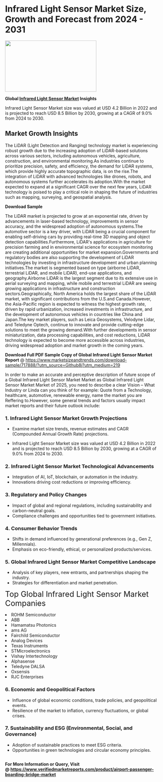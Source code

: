 <H1>Infrared Light Sensor Market Size, Growth and Forecast from 2024 - 2031</H1><img class="aligncenter size-medium wp-image-584254" src="https://thirdeyenews.in/wp-content/uploads/2024/09/Global-Market-Research-300x168.jpeg" alt="" width="300" height="168" /><p><strong>Global&nbsp;<a href="https://www.marketsizeandtrends.com/download-sample/717888/?utm_source=Github8j?utm_medium=219">Infrared Light Sensor Market</a> Insights</strong></p><p>Infrared Light Sensor Market size was valued at USD 4.2 Billion in 2022 and is projected to reach USD 8.5 Billion by 2030, growing at a CAGR of 9.0% from 2024 to 2030.</p><p><h2>Market Growth Insights</h2> <p>The LiDAR (Light Detection and Ranging) technology market is experiencing robust growth due to the increasing adoption of LiDAR-based solutions across various sectors, including autonomous vehicles, agriculture, construction, and environmental monitoring.As industries continue to prioritize precision, safety, and efficiency, the demand for LiDAR systems, which provide highly accurate topographic data, is on the rise.The integration of LiDAR with advanced technologies like drones, robots, and autonomous systems further accelerates its adoption.With the market expected to expand at a significant CAGR over the next few years, LiDAR technology is poised to play a critical role in shaping the future of industries such as mapping, surveying, and geospatial analysis.</p> <p><strong>Download Sample</strong></p> <p>The LiDAR market is projected to grow at an exponential rate, driven by advancements in laser-based technology, improvements in sensor accuracy, and the widespread adoption of autonomous systems.The automotive sector is a key driver, with LiDAR being a crucial component for enabling self-driving cars by providing real-time 3D mapping and object detection capabilities.Furthermore, LiDAR's applications in agriculture for precision farming and in environmental science for ecosystem monitoring are creating additional opportunities for market expansion.Governments and regulatory bodies are also supporting the development of LiDAR technologies by investing in infrastructure development and urban planning initiatives.The market is segmented based on type (airborne LiDAR, terrestrial LiDAR, and mobile LiDAR), end-use applications, and geography.Airborne LiDAR is the largest segment due to its extensive use in aerial surveying and mapping, while mobile and terrestrial LiDAR are seeing growing applications in infrastructure and construction sectors.Geographically, North America holds the largest share of the LiDAR market, with significant contributions from the U.S.and Canada.However, the Asia-Pacific region is expected to witness the highest growth rate, driven by rapid urbanization, increased investments in infrastructure, and the development of autonomous vehicles in countries like China and Japan.The key market players, such as Leica Geosystems, Velodyne Lidar, and Teledyne Optech, continue to innovate and provide cutting-edge solutions to meet the growing demand.With further developments in sensor miniaturization, data processing capabilities, and cost reductions, LiDAR technology is expected to become more accessible across industries, driving widespread adoption and market growth in the coming years.</p> <p><span class=""><strong>Download Full PDF Sample Copy of Global Infrared Light Sensor Market Report</strong> @ <a href="https://www.marketsizeandtrends.com/download-sample/717888/?utm_source=Github8j?utm_medium=219" target="_blank">https://www.marketsizeandtrends.com/download-sample/717888/?utm_source=Github8j?utm_medium=219</a></span></p><p>In order to make an accurate and perceptive description of future scope of a Global&nbsp;Infrared Light Sensor Market Market as Global&nbsp;Infrared Light Sensor Market Market of 2025, you need to describe a clear Vision &ndash; What Industry or Linda can you think of for example: Quote from a Technology, healthcare, automotive, renewable energy, name the market you are Reffering to.However, some general trends and factors usually impact market reports and their future outlook include:</p><h3>1.&nbsp;<strong>Infrared Light Sensor Market Growth Projections</strong></h3><ul><li>Examine market size trends, revenue estimates and CAGR (Compounded Annual Growth Rate) projections.</li><li><p>Infrared Light Sensor Market size was valued at USD 4.2 Billion in 2022 and is projected to reach USD 8.5 Billion by 2030, growing at a CAGR of 9.0% from 2024 to 2030.</p></li></ul><h3>2.&nbsp;<strong>Infrared Light Sensor Market Technological Advancements</strong></h3><ul><li>Integration of AI, IoT, blockchain, or automation in the industry.</li><li>Innovations driving cost reductions or improving efficiency.</li></ul><h3>3.&nbsp;<strong>Regulatory and Policy Changes</strong></h3><ul><li>Impact of global and regional regulations, including sustainability and carbon-neutral goals.</li><li>Compliance challenges and opportunities tied to government initiatives.</li></ul><h3>4.&nbsp;<strong>Consumer Behavior Trends</strong></h3><ul><li>Shifts in demand influenced by generational preferences (e.g., Gen Z, Millennials).</li><li>Emphasis on eco-friendly, ethical, or personalized products/services.</li></ul><h3>5.&nbsp;<strong>Global Infrared Light Sensor Market Competitive Landscape</strong></h3><ul><li>Analysis of key players, new entrants, and partnerships shaping the industry.</li><li>Strategies for differentiation and market penetration.</li></ul><p data-pm-slice="1 1 []"><span style="color: inherit; font-family: inherit; font-size: 25px;">Top Global Infrared Light Sensor Market Companies</span></p><div class="" data-test-id=""><p><li>ROHM Semiconductor</li><li> ABB</li><li> Hamamatsu Photonics</li><li> ams AG</li><li> Fairchild Semiconductor</li><li> Analog Devices</li><li> Texas Instruments</li><li> STMicroelectronics</li><li> Vishay Intertechnology</li><li> Alphasense</li><li> Teledyne DALSA</li><li> Oxsensis</li><li> RJC Enterprises</li></p></div><h3>6.&nbsp;<strong>Economic and Geopolitical Factors</strong></h3><ul><li>Influence of global economic conditions, trade policies, and geopolitical events.</li><li>Resilience of the market to inflation, currency fluctuations, or global crises.</li></ul><h3>7.&nbsp;<strong>Sustainability and ESG (Environmental, Social, and Governance)</strong></h3><ul><li>Adoption of sustainable practices to meet ESG criteria.</li><li>Opportunities in green technologies and circular economy principles.</li></ul><h2><strong style="font-size: 14px;">For More Information or Query, Visit @&nbsp;</strong><a style="background-color: #ffffff; font-size: 14px;" href="https://www.marketsizeandtrends.com/report/infrared-light-sensor-market/" target="_blank">https://www.verifiedmarketreports.com/product/airport-passenger-boarding-bridge-market</a></h2>